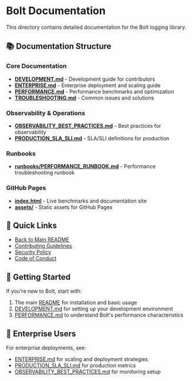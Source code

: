 # Bolt Documentation

This directory contains detailed documentation for the Bolt logging library.

## 📚 Documentation Structure

### Core Documentation
- [**DEVELOPMENT.md**](./DEVELOPMENT.md) - Development guide for contributors
- [**ENTERPRISE.md**](./ENTERPRISE.md) - Enterprise deployment and scaling guide
- [**PERFORMANCE.md**](./PERFORMANCE.md) - Performance benchmarks and optimization
- [**TROUBLESHOOTING.md**](./TROUBLESHOOTING.md) - Common issues and solutions

### Observability & Operations
- [**OBSERVABILITY_BEST_PRACTICES.md**](./OBSERVABILITY_BEST_PRACTICES.md) - Best practices for observability
- [**PRODUCTION_SLA_SLI.md**](./PRODUCTION_SLA_SLI.md) - SLA/SLI definitions for production

### Runbooks
- [**runbooks/PERFORMANCE_RUNBOOK.md**](./runbooks/PERFORMANCE_RUNBOOK.md) - Performance troubleshooting runbook

### GitHub Pages
- [**index.html**](./index.html) - Live benchmarks and documentation site
- [**assets/**](./assets/) - Static assets for GitHub Pages

## 🚀 Quick Links

- [Back to Main README](../README.md)
- [Contributing Guidelines](../CONTRIBUTING.md)
- [Security Policy](../SECURITY.md)
- [Code of Conduct](../CODE_OF_CONDUCT.md)

## 📖 Getting Started

If you're new to Bolt, start with:
1. The main [README](../README.md) for installation and basic usage
2. [DEVELOPMENT.md](./DEVELOPMENT.md) for setting up your development environment
3. [PERFORMANCE.md](./PERFORMANCE.md) to understand Bolt's performance characteristics

## 🏢 Enterprise Users

For enterprise deployments, see:
- [ENTERPRISE.md](./ENTERPRISE.md) for scaling and deployment strategies
- [PRODUCTION_SLA_SLI.md](./PRODUCTION_SLA_SLI.md) for production metrics
- [OBSERVABILITY_BEST_PRACTICES.md](./OBSERVABILITY_BEST_PRACTICES.md) for monitoring setup
